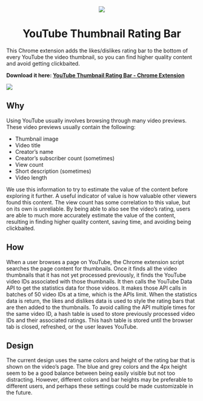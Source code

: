 <div align="center">
<img src="https://raw.githubusercontent.com/elliotwaite/youtube-thumbnail-rating-bar/master/icon128.png" />

# YouTube Thumbnail Rating Bar

</div>

This Chrome extension adds the likes/dislikes rating bar to the bottom of every YouTube the video thumbnail, so you can find higher quality content and avoid getting clickbaited.

**Download it here: [YouTube Thumbnail Rating Bar - Chrome Extension](https://chrome.google.com/webstore/detail/youtube-thumbnail-rating/cmlddjbnoehmihdmfhaacemlpgfbpoeb)**

![](https://raw.githubusercontent.com/elliotwaite/youtube-thumbnail-rating-bar/master/img/screenshot-1.jpg)

## Why
Using YouTube usually involves browsing through many video previews. These video previews usually contain the following:
* Thumbnail image
* Video title
* Creator’s name
* Creator’s subscriber count (sometimes)
* View count
* Short description (sometimes)
* Video length

We use this information to try to estimate the value of the content before exploring it further. A useful indicator of value is how valuable other viewers found this content. The view count has some correlation to this value, but on its own is unreliable. By being able to also see the video’s rating, users are able to much more accurately estimate the value of the content, resulting in finding higher quality content, saving time, and avoiding being clickbaited.

## How

When a user browses a page on YouTube, the Chrome extension script searches the page content for thumbnails. Once it finds all the video thumbnails that it has not yet processed previously, it finds the YouTube video IDs associated with those thumbnails. It then calls the YouTube Data API to get the statistics data for those videos. It makes those API calls in batches of 50 video IDs at a time, which is the APIs limit. When the statistics data is return, the likes and dislikes data is used to style the rating bars that are then added to the thumbnails. To avoid calling the API multiple times for the same video ID, a hash table is used to store previously processed video IDs and their associated ratings. This hash table is stored until the browser tab is closed, refreshed, or the user leaves YouTube.

## Design

The current design uses the same colors and height of the rating bar that is shown on the video’s page. The blue and grey colors and the 4px height seem to be a good balance between being easily visible but not too distracting. However, different colors and bar heights may be preferable to different users, and perhaps these settings could be made customizable in the future.
